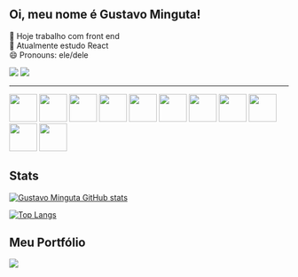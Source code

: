 ## Oi, meu nome é Gustavo Minguta! 

🔭 Hoje trabalho com front end <br>
🌱 Atualmente estudo React <br>
😄 Pronouns: ele/dele <br>

<a href="https://www.instagram.com/gustavominguta/" target="_blank"><img src="https://img.shields.io/badge/-Instagram-%23E4405F?style=for-the-badge&logo=instagram&logoColor=white" target="_blank"></a>
 <a href="https://www.linkedin.com/in/gustavominguta/" target="_blank"><img src="https://img.shields.io/badge/-LinkedIn-%230077B5?style=for-the-badge&logo=linkedin&logoColor=white" target="_blank"></a>
<hr>
<section>
<img width=50px src="https://cdn.jsdelivr.net/gh/devicons/devicon/icons/html5/html5-original.svg" />
<img width=50px src="https://cdn.jsdelivr.net/gh/devicons/devicon/icons/css3/css3-original.svg" />
<img width=50px src="https://cdn.jsdelivr.net/gh/devicons/devicon/icons/sass/sass-original.svg" />    
<img width= 50px src="https://cdn.jsdelivr.net/gh/devicons/devicon/icons/javascript/javascript-original.svg" />
<img width= 50px src="https://cdn.jsdelivr.net/gh/devicons/devicon@v2.15.1/devicon.min.css" />
<img width = 50px src="https://cdn.jsdelivr.net/gh/devicons/devicon/icons/react/react-original.svg" />
<img width=50px src="https://cdn.jsdelivr.net/gh/devicons/devicon/icons/wordpress/wordpress-plain.svg" />
<img width = 50px src="https://cdn.jsdelivr.net/gh/devicons/devicon/icons/python/python-original.svg" /> 
<img width=50px src="https://cdn.jsdelivr.net/gh/devicons/devicon/icons/nodejs/nodejs-plain.svg" />
<img width=50px src="https://cdn.jsdelivr.net/gh/devicons/devicon/icons/git/git-original.svg" />
<img width=50px src="https://cdn.jsdelivr.net/gh/devicons/devicon/icons/vscode/vscode-original.svg" />
          
          
          

          
          
          
</section>

## Stats
  
[![Gustavo Minguta GitHub stats](https://github-readme-stats.vercel.app/api?username=mIINguta&show_icons=true&theme=dark)](https://github.com/mIINguta/github-readme-stats)


[![Top Langs](https://github-readme-stats.vercel.app/api/top-langs/?username=mIINguta&layout=compact&theme=dark)](https://github.com/mIINguta/github-readme-stats)


## Meu Portfólio
  <a href="https://github.com/mIINguta/portfolio">
  <img align="center" src="https://github-readme-stats.vercel.app/api/pin/?username=mIINguta&repo=portfolio&theme=dark" />
</a>


          
